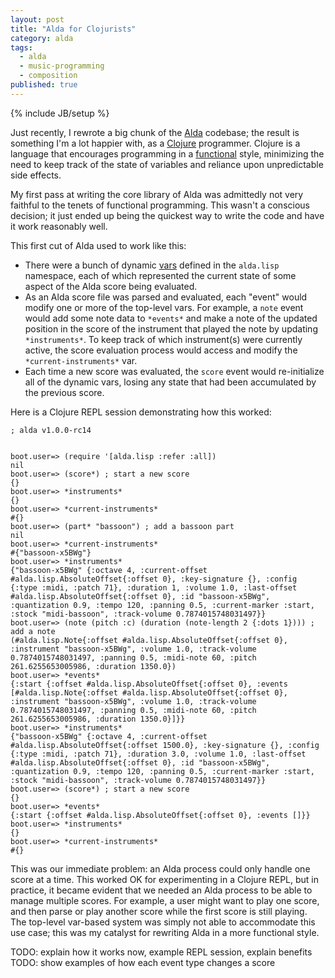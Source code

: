 ```yaml
---
layout: post
title: "Alda for Clojurists"
category: alda
tags:
  - alda
  - music-programming
  - composition
published: true
---
```


{% include JB/setup %}

Just recently, I rewrote a big chunk of the [Alda](https://github.com/alda-lang/alda) codebase; the result is something I'm a lot happier with, as a [Clojure](http://clojure.org) programmer. Clojure is a language that encourages programming in a [functional](https://en.wikipedia.org/wiki/Functional_programming) style, minimizing the need to keep track of the state of variables and reliance upon unpredictable side effects.

My first pass at writing the core library of Alda was admittedly not very faithful to the tenets of functional programming. This wasn't a conscious decision; it just ended up being the quickest way to write the code and have it work reasonably well.

This first cut of Alda used to work like this:

* There were a bunch of dynamic [vars](http://clojure.org/reference/vars) defined in the `alda.lisp` namespace, each of which represented the current state of some aspect of the Alda score being evaluated.
* As an Alda score file was parsed and evaluated, each "event" would modify one or more of the top-level vars. For example, a `note` event would add some note data to `*events*` and make a note of the updated position in the score of the instrument that played the note by updating `*instruments*`. To keep track of which instrument(s) were currently active, the score evaluation process would access and modify the `*current-instruments*` var.
* Each time a new score was evaluated, the `score` event would re-initialize all of the dynamic vars, losing any state that had been accumulated by the previous score.

Here is a Clojure REPL session demonstrating how this worked:

```
; alda v1.0.0-rc14


boot.user=> (require '[alda.lisp :refer :all])
nil
boot.user=> (score*) ; start a new score
{}
boot.user=> *instruments*
{}
boot.user=> *current-instruments*
#{}
boot.user=> (part* "bassoon") ; add a bassoon part
nil
boot.user=> *current-instruments*
#{"bassoon-x5BWg"}
boot.user=> *instruments*
{"bassoon-x5BWg" {:octave 4, :current-offset #alda.lisp.AbsoluteOffset{:offset 0}, :key-signature {}, :config {:type :midi, :patch 71}, :duration 1, :volume 1.0, :last-offset #alda.lisp.AbsoluteOffset{:offset 0}, :id "bassoon-x5BWg", :quantization 0.9, :tempo 120, :panning 0.5, :current-marker :start, :stock "midi-bassoon", :track-volume 0.7874015748031497}}
boot.user=> (note (pitch :c) (duration (note-length 2 {:dots 1}))) ; add a note
(#alda.lisp.Note{:offset #alda.lisp.AbsoluteOffset{:offset 0}, :instrument "bassoon-x5BWg", :volume 1.0, :track-volume 0.7874015748031497, :panning 0.5, :midi-note 60, :pitch 261.6255653005986, :duration 1350.0})
boot.user=> *events*
{:start {:offset #alda.lisp.AbsoluteOffset{:offset 0}, :events [#alda.lisp.Note{:offset #alda.lisp.AbsoluteOffset{:offset 0}, :instrument "bassoon-x5BWg", :volume 1.0, :track-volume 0.7874015748031497, :panning 0.5, :midi-note 60, :pitch 261.6255653005986, :duration 1350.0}]}}
boot.user=> *instruments*
{"bassoon-x5BWg" {:octave 4, :current-offset #alda.lisp.AbsoluteOffset{:offset 1500.0}, :key-signature {}, :config {:type :midi, :patch 71}, :duration 3.0, :volume 1.0, :last-offset #alda.lisp.AbsoluteOffset{:offset 0}, :id "bassoon-x5BWg", :quantization 0.9, :tempo 120, :panning 0.5, :current-marker :start, :stock "midi-bassoon", :track-volume 0.7874015748031497}}
boot.user=> (score*) ; start a new score
{}
boot.user=> *events*
{:start {:offset #alda.lisp.AbsoluteOffset{:offset 0}, :events []}}
boot.user=> *instruments*
{}
boot.user=> *current-instruments*
#{}
```

This was our immediate problem: an Alda process could only handle one score at a time. This worked OK for experimenting in a Clojure REPL, but in practice, it became evident that we needed an Alda process to be able to manage multiple scores. For example, a user might want to play one score, and then parse or play another score while the first score is still playing. The top-level var-based system was simply not able to accommodate this use case; this was my catalyst for rewriting Alda in a more functional style.

TODO: explain how it works now, example REPL session, explain benefits
TODO: show examples of how each event type changes a score
